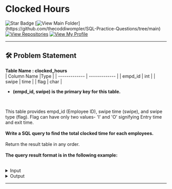 # Clocked Hours
![Star Badge](https://img.shields.io/static/v1?label=%F0%9F%8C%9F&message=If%20Useful&style=style=flat&color=BC4E99)
[![View Main Folder](https://img.shields.io/badge/View-Main_Folder-971901?)](https://github.com/thecoddiwompler/SQL-Practice-Questions/tree/main)
[![View Repositories](https://img.shields.io/badge/View-My_Repositories-blue?logo=GitHub)](https://github.com/thecoddiwompler?tab=repositories)
[![View My Profile](https://img.shields.io/badge/View-My_Profile-green?logo=GitHub)](https://github.com/thecoddiwompler)

---

## 🛠️ Problem Statement


<b>Table Name : clocked_hours</b>
</br>
|  Column Name  |Type |
| ------------- | ------------- |
| empd_id    | int |
| swipe     | time    |
| flag | char     |


* <b> (empd_id, swipe) is the primary key for this table. </b><br/>
<br/>

This table provides empd_id (Employee ID), swipe time (swipe), and swipe type (flag). Flag can have only two values- 'I' and 'O' signifying Entry time and exit time.
<br/>
</br>
<b>Write a SQL query to find the total clocked time for each employees.</b>
</br>
<br/>
Return the result table in any order.
</br>
</br>
<b>The query result format is in the following example:  </b>
</br>
</br>

 <details>
<summary>
Input
</summary>
<br>
<b>Table Name : clocked_hours</b>
<br><br>

| empd_id | swipe  | flag |
|---------|--------|------|
| 11114   | 08:30  | I    |
| 11114   | 10:30  | O    |
| 11114   | 11:30  | I    |
| 11114   | 15:30  | O    |
| 11115   | 09:30  | I    |
| 11115   | 17:30  | O    |



</details>

<details>
<summary>
Output
</summary>
<br>

| empd_id    | clocked_time |
| ---- |----|
| 11114   | 6 Hours 0 Minutes 0.00 Seconds |
| 11115   | 8 Hours 0 Minutes 0.00 Seconds |
</details>

---
